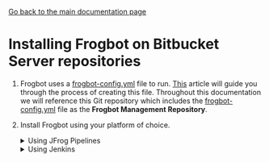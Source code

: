 [Go back to the main documentation page](../README.md)

# Installing Frogbot on Bitbucket Server repositories

1. Frogbot uses a [frogbot-config.yml](templates/.frogbot/frogbot-config.yml) file to run. [This](frogbot-config.md) article will guide you through the process of creating this file. Throughout this documentation we will reference this Git repository which includes the [frogbot-config.yml](templates/.frogbot/frogbot-config.yml) file as the **Frogbot Management Repository**.


2. Install Frogbot using your platform of choice.

   <details>
      <summary>Using JFrog Pipelines</summary>

   2.1. Make sure you have the connection details of your JFrog environment.

   2.2. Save the JFrog connection details as a [JFrog Platform Access Token Integration](https://www.jfrog.com/confluence/display/JFROG/JFrog+Platform+Access+Token+Integration)
   named **jfrogPlatform**.

   2.3. Save your Bitbucket access token as a [Generic Integration](https://www.jfrog.com/confluence/display/JFROG/Generic+Integration) named **bitbucket** with the token as the key and the Bitbucket access token as the value.

   2.4. Set the `.jfrog-pipelines` directory in the root of your **Frogbot Management Repository**.

   2.5. Create a Pipelines job with the below pipelines.yml content.
      <details>
        <summary>Template</summary>

   ```yml
    resources:
      - name: cron_trigger
        type: CronTrigger
        configuration:
          interval: '*/5 * * * *'     # Every 5 minutes
    
    
    pipelines:
      - name: Frogbot
        steps:
          - name: Frogbot_Scan
            type: Bash # For Windows runner: PowerShell
            configuration:
              integrations:
                - name: jfrogPlatform
                - name: bitbucket
            inputResources:
                - name: cron_trigger
            # Set the relevant language based on your project, read more: https://www.jfrog.com/confluence/display/JFROG/Choosing+your+Runtime+Image#ChoosingyourRuntimeImage-ChoosingLanguageandVersion
            # runtime:
            #   type: image
            #   image:
            #     auto:
            #       language: 
            #       versions: 
            environmentVariables:
              
              # [Mandatory]
              # JFrog platform URL
              JF_URL: $int_jfrogPlatform_url
  
              # [Mandatory if JF_USER and JF_PASSWORD are not provided]
              # JFrog access token with 'read' permissions for Xray
              JF_ACCESS_TOKEN: $int_jfrogPlatform_accessToken
   
              # [Mandatory]
              # Username of the Bitbucket account
              JF_GIT_USERNAME: ""
  
              # [Mandatory]
              # Bitbucket accesses token with write repository permissions
              JF_GIT_TOKEN: $int_bitbucket_token
              JF_GIT_PROVIDER: "bitbucketServer"
  
              # [Mandatory]
              # API endpoint to Bitbucket server
              JF_GIT_API_ENDPOINT: $int_bitbucket_url
  
              # [Mandatory]
              # Bitbucket project namespace
              JF_GIT_OWNER: ""
              
              # [Mandatory]
              # Frogbot Management repository in which the frogbot-config.yml resides
              JF_GIT_REPO: ""
              
              # [Mandatory]
              # Frogbot Management repository branch in which the frogbot-config.yml resides
              JF_GIT_BASE_BRANCH: ""
            
        execution:
          onExecute:
            - curl -fLg "https://releases.jfrog.io/artifactory/frogbot/v2/[RELEASE]/getFrogbot.sh" | sh
            - ./frogbot scan-pull-requests
            - ./frogbot scan-and-fix-repos   
            # For Windows runner:
            # - iwr https://releases.jfrog.io/artifactory/frogbot/v2/[RELEASE]/frogbot-windows-amd64/frogbot.exe -OutFile .\frogbot.exe
            # - .\frogbot.exe scan-pull-requests
            # - .\frogbot.exe scan-and-fix-repos
   ```

    </details>

   2.6. In the **pipelines.yml**, make sure to set values for all the mandatory variables.

   2.7. In the **pipelines.yml**, if you're using a Windows agent, modify the code inside the onExecute sections as described on the yaml comments.

   **Important**

   - For npm, yarn 2, NuGet or .NET: Set inside the [frogbot-config.yml](templates/.frogbot/frogbot-config.yml) file the command that downloads the project dependencies as the value of the **installCommand** variable. For example, `npm i` or `nuget restore`.
   - Make sure all the build tools that are used to build the project are installed on the build agent.
   </details>

   <details>
   <summary>Using Jenkins</summary>

   2.1. Make sure you have the connection details of your JFrog environment.

   2.2. Save the JFrog connection details as Credentials in Jenkins with the following Credential IDs: **JF_URL**,
   **JF_USER** and **JF_PASSWORD** (You can also use **JF_XRAY_URL** and **JF_ARTIFACTORY_URL** instead of  **JF_URL**
   and **JF_ACCESS_TOKEN** instead of **JF_USER** and **JF_PASSWORD**).

   2.3. Save your Bitbucket access token as a Credential in Jenkins with the `FROGBOT_GIT_TOKEN` Credential ID.

   2.4. Create a Jenkinsfile with the below content under the root of your **Frogbot Management Repository**.

      <details>
         <summary>Template</summary>

   ```groovy
   // Run the job every 5 minutes 
   CRON_SETTINGS = '''*/5 * * * *'''
   
   pipeline {
       agent any
   
       triggers {
           cron(CRON_SETTINGS)
       }
   
       environment {
        
           // [Mandatory]
           // JFrog platform URL (This functionality requires version 3.29.0 or above of Xray)
           JF_URL= credentials("JF_URL")
   
           // [Mandatory if JF_ACCESS_TOKEN is not provided]
           // JFrog user and password with 'read' permissions for Xray
           JF_USER= credentials("JF_USER")
           JF_PASSWORD= credentials("JF_PASSWORD")
   
           // [Mandatory]
           // Bitbucket accesses token with the following permissions 
           JF_GIT_TOKEN= credentials("FROGBOT_GIT_TOKEN")
           JF_GIT_PROVIDER= "bitbucketServer"
   
           // [Mandatory]
           // Username of the Bitbucket account
           JF_GIT_USERNAME= ""
   
           // [Mandatory]
           // Bitbucket project namespace
           JF_GIT_OWNER= ""
   
           // [Mandatory]
           // API endpoint to Bitbucket server
           JF_GIT_API_ENDPOINT= ""
           
           // [Mandatory if JF_USER and JF_PASSWORD are not provided]
           // JFrog access token with 'read' permissions for Xray
           // JF_ACCESS_TOKEN= credentials("JF_ACCESS_TOKEN")
   
           // [OPTIONAL]
           // Frogbot Management repository in which the frogbot-config.yml resides
           JF_GIT_REPO: ""
            
           // [OPTIONAL]
           // Frogbot Management repository branch in which the frogbot-config.yml resides
           JF_GIT_BASE_BRANCH: ""
   
       }
   
       stages {
           stage('Download Frogbot') {
               steps {
                   // For Linux / MacOS runner:
                   sh """ curl -fLg "https://releases.jfrog.io/artifactory/frogbot/v2/[RELEASE]/getFrogbot.sh" | sh"""
   
                   // For Windows runner:
                   // powershell """iwr https://releases.jfrog.io/artifactory/frogbot/v2/[RELEASE]/frogbot-windows-amd64/frogbot.exe -OutFile .\frogbot.exe"""
               }
           }
   
           stage('Scan Pull Requests') {
               steps {
                   sh "./frogbot scan-pull-requests"
   
                   // For Windows runner:
                   // powershell """.\frogbot.exe scan-pull-requests"""
               }
           }
   
            stage('Scan and Fix Repos') {
               steps {
                   sh "./frogbot scan-and-fix-repos"
   
                   // For Windows runner:
                   // powershell """.\frogbot.exe scan-and-fix-repos"""
               }
           }
       }
   }
   ```

      </details>

   2.5. In the Jenkinsfile, set the values of all the mandatory variables.

   2.6. In the Jenkinsfile, modify the code inside the `Download Frogbot` and `Scan Pull Requests` according to the Jenkins agent operating system.

   2.7. Create a Pipeline job in Jenkins pointing to the Jenkinsfile in your **Frogbot Management Repository**.

   **Important**

   - For npm, yarn 2, NuGet and .NET: Set inside the [frogbot-config.yml](templates/.frogbot/frogbot-config.yml) file the command to download the project dependencies, as the value of the **installCommand** variable. For example, `npm i` or `nuget restore`.
   - Make sure that either **JF_USER** and **JF_PASSWORD** or **JF_ACCESS_TOKEN** are set in the Jenkinsfile, but not both.
   - Make sure that all the build tools that are used to build the project are installed on the Jenkins agent.

   </details>


